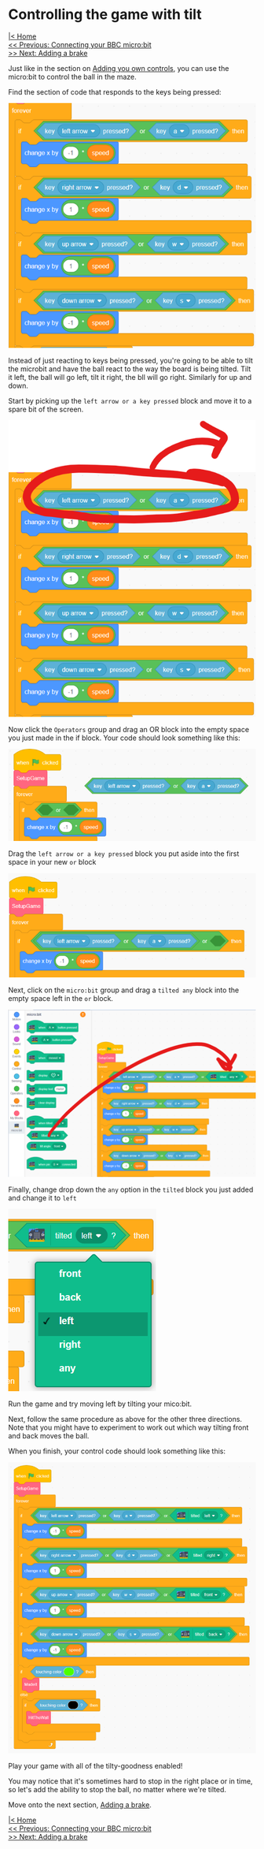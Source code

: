 # Controlling the game with tilt

[|< Home](../README.md)  
[<< Previous: Connecting your BBC micro:bit](./maze3.md)  
[>> Next: Adding a brake](./maze5.md)

Just like in the section on [Adding you own controls](./maze2.md), you can use the micro:bit to control the ball in the maze.

Find the section of code that responds to the keys being pressed:

![Movement control code](./images/mb-controls1.png)

Instead of just reacting to keys being pressed, you're going to be able to tilt the microbit and have the ball react to the way the board is being tilted. Tilt it left, the ball will go left, tilt it right, the bll will go right. Similarly for up and down.

Start by picking up the `left arrow or a key pressed` block and move it to a spare bit of the screen.

![Grab the first or block](./images/mb-controls2.png)

Now click the `Operators` group and drag an OR block into the empty space you just made in the if block. Your code should look something like this:

![Add an OR operator to the if block](./images/mb-controls3.png)

Drag the `left arrow or a key pressed` block you put aside into the first space in your new `or` block

![Put the key controls back in](./images/mb-controls4.png)

Next, click on the `micro:bit` group and drag a `tilted any` block into the empty space left in the `or` block.

![Drag a Tilt block into the mix](./images/mb-controls5.png)

Finally, change drop down the `any` option in the `tilted` block you just added and change it to `left`

![Use a left tilt to move left](./images/mb-controls6.png)

Run the game and try moving left by tilting your mico:bit.

Next, follow the same procedure as above for the other three directions. Note that you might have to experiment to work out which way tilting front and back moves the ball.

When you finish, your control code should look something like this:

![All of the controls tilt-enabled](./images/mb-controls7.png)

Play your game with all of the tilty-goodness enabled!

You may notice that it's sometimes hard to stop in the right place or in time, so let's add the ability to stop the ball, no matter where we're tilted.

Move onto the next section, [Adding a brake](./maze5.md).

[|< Home](../README.md)  
[<< Previous: Connecting your BBC micro:bit](./maze3.md)  
[>> Next: Adding a brake](./maze5.md)
